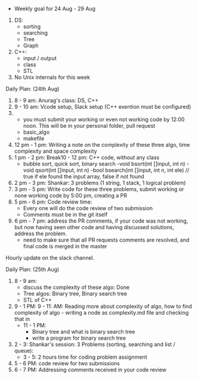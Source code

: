 - Weekly goal for 24 Aug - 29 Aug
1. DS:
    - sorting
    - searching
    - Tree
    - Graph
2. C++:
    - input / output
    - class
    - STL
3. No Unix internals for this week

Daily Plan: (24th Aug)

1. 8 - 9 am: Anurag's class: DS, C++
2. 9 - 10 am: Vcode setup, Slack setup (C++ exention must be configured)
3.
    - you must submit your working or even not working code by 12:00 noon. This will be in your personal folder, pull request
    - basic_algo
    - makefile
4. 12 pm - 1 pm: Writing a note on the complexity of these three algo, time complexity and space complexity
5. 1 pm - 2 pm: Break10 - 12 pm: C++ code, without any class
    - bubble sort, quick sort, binary search
        -void bsort(int []input, int n)
        -void qsort(int []input, int n)
        -bool bsearch(int []input, int n, int ele) // true if ele found the input array, false if not found
6. 2 pm - 3 pm: Shankar: 3 problems (1 string, 1 stack, 1 logical problem)
7. 3 pm - 5 pm: Write code for these three problems, submit working or none working code by 5:00 pm, creating a PR
8. 5 pm - 6 pm: Code review time:
    - Every one will do the code review of two submission
    - Comments must be in the git itself
9. 6 pm - 7 pm: address the PR comments, if your code was not working, but now having seen other code and having discussed solutions, address the problem.
    - need to make sure that all PR requests comments are resolved, and final code is merged in the master

Hourly update on the slack channel.

Daily Plan: (25th Aug)
1. 8 - 9 am:
    - discuss the complexity of these algo: Done
    - Tree algos:
        Binary tree, Binary search tree
    - STL of C++
2. 9 - 1 PM:
    9 - 11: AM: Reading more about complexity of algo, how to find complexity of algo
        - writing a node as complexity.md file and checking that in
    - 11 - 1 PM:
        - Binary tree and what is binary search tree
        - write a program for binary search tree
3. 2 - 3: Shankar's session: 3 Problems (sorting, searching and list / queue):
    - 3 - 5: 2 hours time for coding problem assignment
4. 5 - 6 PM: code review for two submissions
5. 6 - 7 PM: Addressing comments received in your code review
